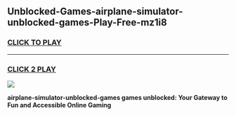 
## Unblocked-Games-airplane-simulator-unblocked-games-Play-Free-mz1i8
<h3>
<a href="https://premium76.site?title=airplane-simulator-unblocked-games&ref=19M">CLICK TO PLAY</a></h3>
<hr>

<h3>
<a href="https://premium76.site?title=airplane-simulator-unblocked-games&ref=19M">CLICK 2 PLAY</a>
  
</h3>

<a href="https://premium76.site?title=airplane-simulator-unblocked-games&ref=19M"><img src="https://clearcache.store/games.png"></a>


**airplane-simulator-unblocked-games games unblocked: Your Gateway to Fun and Accessible Online Gaming**
